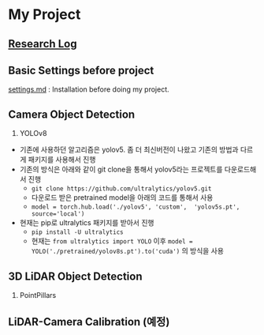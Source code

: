 # My Project
## [Research Log](./research%20log/)
## Basic Settings before project
[settings.md](./settings.md) : Installation before doing my project. 

## Camera Object Detection
1. YOLOv8
- 기존에 사용하던 알고리즘은 yolov5. 좀 더 최신버전이 나왔고 기존의 방법과 다르게 패키지를 사용해서 진행
- 기존의 방식은 아래와 같이 git clone을 통해서 yolov5라는 프로젝트를 다운로드해서 진행
    - `git clone https://github.com/ultralytics/yolov5.git`
    - 다운로드 받은 pretrained model을 아래의 코드를 통해서 사용
    - `model = torch.hub.load('./yolov5', 'custom',  'yolov5s.pt', source='local')`
- 현재는 pip로 ultralytics 패키지를 받아서 진행
    - `pip install -U ultralytics`
    - 현재는 `from ultralytics import YOLO` 이후 `model = YOLO('./pretrained/yolov8s.pt').to('cuda')` 의 방식을 사용


## 3D LiDAR Object Detection
1. PointPillars


## LiDAR-Camera Calibration (예정)